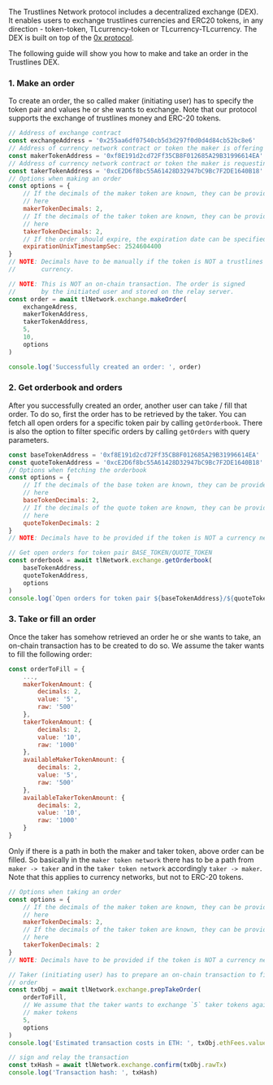 The Trustlines Network protocol includes a decentralized exchange (DEX). It enables users to exchange trustlines currencies and ERC20 tokens, in any direction - token-token, TLcurrency-token or TLcurrency-TLcurrency. The DEX is built on top of the [0x protocol](https://0xproject.com/).

The following guide will show you how to make and take an order in the Trustlines DEX.

### 1. Make an order
To create an order, the so called maker (initiating user) has to specify the token pair and values he or she wants to exchange. Note that our protocol supports the exchange of trustlines money and ERC-20 tokens.
```javascript
// Address of exchange contract
const exchangeAddress = '0x255aa6df07540cb5d3d297f0d0d4d84cb52bc8e6'
// Address of currency network contract or token the maker is offering
const makerTokenAddress = '0xf8E191d2cd72Ff35CB8F012685A29B31996614EA'
// Address of currency network contract or token the maker is requesting
const takerTokenAddress = '0xcE2D6f8bc55A61428D32947bC9Bc7F2DE1640B18'
// Options when making an order
const options = {
    // If the decimals of the maker token are known, they can be provided
    // here
    makerTokenDecimals: 2,
    // If the decimals of the taker token are known, they can be provided
    // here
    takerTokenDecimals: 2,
    // If the order should expire, the expiration date can be specified here
    expirationUnixTimestampSec: 2524604400
}
// NOTE: Decimals have to be manually if the token is NOT a trustlines
//       currency.

// NOTE: This is NOT an on-chain transaction. The order is signed
//       by the initiated user and stored on the relay server.
const order = await tlNetwork.exchange.makeOrder(
    exchangeAdress,
    makerTokenAddress,
    takerTokenAddress,
    5,
    10,
    options
)

console.log('Successfully created an order: ', order)
```

### 2. Get orderbook and orders
After you successfully created an order, another user can take / fill that order. To do so, first the order has to be retrieved by the taker. You can fetch all open orders for a specific token pair by calling `getOrderbook`. There is also the option to filter specific orders by calling `getOrders` with query parameters.
```javascript
const baseTokenAddress = '0xf8E191d2cd72Ff35CB8F012685A29B31996614EA'
const quoteTokenAddress = '0xcE2D6f8bc55A61428D32947bC9Bc7F2DE1640B18'
// Options when fetching the orderbook
const options = {
    // If the decimals of the base token are known, they can be provided
    // here
    baseTokenDecimals: 2,
    // If the decimals of the quote token are known, they can be provided
    // here
    quoteTokenDecimals: 2
}
// NOTE: Decimals have to be provided if the token is NOT a currency network

// Get open orders for token pair BASE_TOKEN/QUOTE_TOKEN
const orderbook = await tlNetwork.exchange.getOrderbook(
    baseTokenAddress,
    quoteTokenAddress,
    options
)
console.log(`Open orders for token pair ${baseTokenAddress}/${quoteTokenAddress}`, orderbook)
```

### 3. Take or fill an order
Once the taker has somehow retrieved an order he or she wants to take, an on-chain transaction has to be created to do so. We assume the taker wants to fill the following order:
```javascript
const orderToFill = {
    ...,
    makerTokenAmount: {
        decimals: 2,
        value: '5',
        raw: '500'
    },
    takerTokenAmount: {
        decimals: 2,
        value: '10',
        raw: '1000'
    },
    availableMakerTokenAmount: {
        decimals: 2,
        value: '5',
        raw: '500'
    },
    availableTakerTokenAmount: {
        decimals: 2,
        value: '10',
        raw: '1000'
    }
}
```
Only if there is a path in both the maker and taker token, above order can be filled. So basically in the `maker token network` there has to be a path from `maker -> taker` and in the `taker token network` accordingly `taker -> maker`.  Note that this applies to currency networks, but not to ERC-20 tokens.
```javascript
// Options when taking an order
const options = {
    // If the decimals of the maker token are known, they can be provided
    // here
    makerTokenDecimals: 2,
    // If the decimals of the taker token are known, they can be provided
    // here
    takerTokenDecimals: 2
}
// NOTE: Decimals have to be provided if the token is NOT a currency network

// Taker (initiating user) has to prepare an on-chain transaction to fill an
// order
const txObj = await tlNetwork.exchange.prepTakeOrder(
    orderToFill,
    // We assume that the taker wants to exchange `5` taker tokens against
    // maker tokens
    5,
    options
)
console.log('Estimated transaction costs in ETH: ', txObj.ethFees.value)

// sign and relay the transaction
const txHash = await tlNetwork.exchange.confirm(txObj.rawTx)
console.log('Transaction hash: ', txHash)
```


